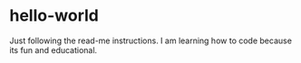 # hello-world
Just following the read-me instructions.
I am learning how to code because its fun and educational.
